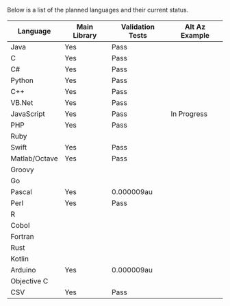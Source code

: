 Below is a list of the planned languages and their current status.

Language     |Main Library|Validation Tests|Alt Az Example
-------------|------------|----------------|--------------
Java         |Yes         |Pass            |
C            |Yes         |Pass            |
C#           |Yes         |Pass            |
Python       |Yes         |Pass            |
C++          |Yes         |Pass            |
VB.Net       |Yes         |Pass            |
JavaScript   |Yes         |Pass            |In Progress
PHP          |Yes         |Pass            |
Ruby         |            |                |
Swift        |Yes         |Pass            |
Matlab/Octave|Yes         |Pass            |
Groovy       |            |                |
Go           |            |                |
Pascal       |Yes         |0.000009au      |
Perl         |Yes         |Pass            |
R            |            |                |
Cobol        |            |                |
Fortran      |            |                |
Rust         |            |                |
Kotlin       |            |                |
Arduino      |Yes         |0.000009au      |
Objective C  |            |                |
CSV          |Yes         |Pass            |